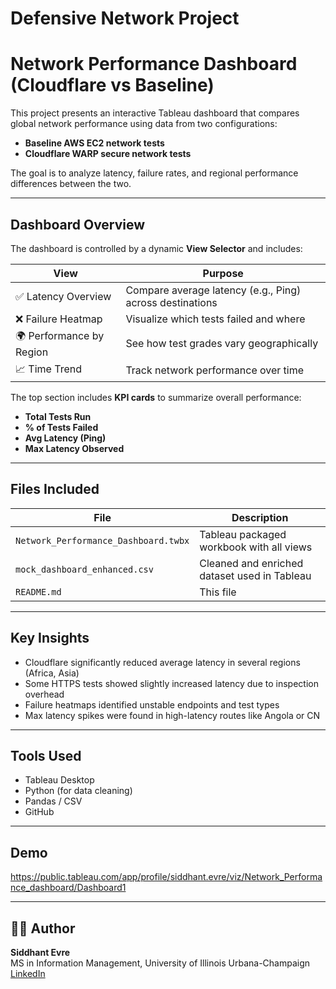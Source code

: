 # Defensive Network Project
# Network Performance Dashboard (Cloudflare vs Baseline)

This project presents an interactive Tableau dashboard that compares global network performance using data from two configurations:
- **Baseline AWS EC2 network tests**
- **Cloudflare WARP secure network tests**

The goal is to analyze latency, failure rates, and regional performance differences between the two.

---

## Dashboard Overview

The dashboard is controlled by a dynamic **View Selector** and includes:

| View                         | Purpose                                                  |
|------------------------------|----------------------------------------------------------|
| ✅ Latency Overview           | Compare average latency (e.g., Ping) across destinations |
| ❌ Failure Heatmap            | Visualize which tests failed and where                   |
| 🌍 Performance by Region      | See how test grades vary geographically                  |
| 📈 Time Trend                 | Track network performance over time                      |

The top section includes **KPI cards** to summarize overall performance:
- **Total Tests Run**
- **% of Tests Failed**
- **Avg Latency (Ping)**
- **Max Latency Observed**

---

## Files Included

| File                               | Description                                  |
|------------------------------------|----------------------------------------------|
| `Network_Performance_Dashboard.twbx` | Tableau packaged workbook with all views      |
| `mock_dashboard_enhanced.csv`      | Cleaned and enriched dataset used in Tableau |
| `README.md`                        | This file                                     |

---

## Key Insights

- Cloudflare significantly reduced average latency in several regions (Africa, Asia)
- Some HTTPS tests showed slightly increased latency due to inspection overhead
- Failure heatmaps identified unstable endpoints and test types
- Max latency spikes were found in high-latency routes like Angola or CN

---

## Tools Used
- Tableau Desktop
- Python (for data cleaning)
- Pandas / CSV
- GitHub

---

## Demo

https://public.tableau.com/app/profile/siddhant.evre/viz/Network_Performance_dashboard/Dashboard1

---

## 🧑‍💼 Author
**Siddhant Evre**  
MS in Information Management, University of Illinois Urbana-Champaign  
[LinkedIn](https://www.linkedin.com/in/siddhantevre/)
